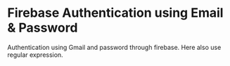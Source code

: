 # Firebase Authentication using Email & Password

Authentication using Gmail and password through firebase. Here also use regular expression.
